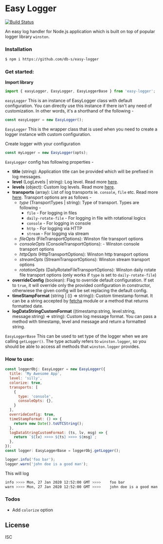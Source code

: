 # Easy Logger

[![Build Status](https://travis-ci.org/db-s/easy-logger.svg?branch=master)](https://travis-ci.org/db-s/easy-logger)

An easy log handler for Node.js application which is built on top of popular logger library `winston`.

### Installation

```sh
$ npm i https://github.com/db-s/easy-logger
```

### Get started:

__Import library__

```javascript
import { easyLogger, EasyLogger, EasyLoggerBase } from 'easy-logger';
```

`easyLogger`
This is an instance of EasyLogger class with default configuration. You can directly use this instance if there isn't any need of customization. In other words, it's a shorthand of the following -

```javascript
const easyLogger = new EasyLogger();
```

`EasyLogger`
This is the wrapper class that is used when you need to create a logger instance with custom configuration.

Create logger with your configuration
```javascript
const myLogger = new EasyLogger(opts);
```
`EasyLogger` config has following properties -
* __title__ (string): Application title can be provided which will be prefixed in log messages.
* __level__ (LogLevels | string): Log level. Read more [here](https://github.com/winstonjs/winston#logging-levels).
* __levels__ (object): Custom log levels. Read more [here](https://github.com/winstonjs/winston#using-custom-logging-levels).
* __transports__ (array): List of log transports ie. `console`, `file` etc. Read more [here](https://github.com/winstonjs/winston#transports). Transport options are as follows -
  * _type_ (TransportTypes | string): Type of transport. Types are following -
    * `file` - For logging in files
    * `daily-rotate-file` - For logging in file with rotational logics
    * `console` - For logging in console
    * `http` - For logging via HTTP
    * `stream` - For logging via stream
  * _fileOpts_ (FileTransportOptions): Winston file transport options
  * _consoleOpts_ (ConsoleTransportOptions): - Winston console transport options
  * _httpOpts_ (HttpTransportOptions): Winston http transport options
  * _streamOpts_ (StreamTransportOptions): Winston stream transport options
  * _rotationOpts_ (DailyRotateFileTransportOptions): Winston daily rotate file transport options (only works if `type` is set to `daily-rotate-file`)
* __overrideConfig__ (boolean): Flag to override default configuration. If set to `true`, it will override only the provided configuration in constructor, otherwiese the given config will be set replacing the default config.
* __timeStampFormat__ (string | (() => string)): Custom timestamp format. It can be a string accepted by [fetcha](https://github.com/taylorhakes/fecha) module or a method that returns formatted date.
* __logDataStringCustomFormat__ ((timestamp:string, level:string, message:string) => string): Custom log message format. You can pass a method with timestamp, level and message and return a formatted string.

`EasyLoggerBase`
This can be used to set type of the logger when we are calling `getLogger()`. The type actually refers to `winston.logger`, so you should be able to access all methods that `winston.logger` provides.


### How to use:

```javascript
const loggerObj: EasyLogger = new EasyLogger({
  title: 'My Awesome App',
  level: 'silly',
  colorize: true,
  transports: [
    {
      type: 'console',
      consoleOpts: {},
    }
  ],
  overrideConfig: true,
  timeStampFormat: () => {
    return new Date().toUTCString();
  },
  logDataStringCustomFormat: (ts, lv, msg) => {
    return `${lv} >>>> ${ts} >>>> ${msg}`;
  },
});
const logger: EasyLoggerBase = loggerObj.getLogger();

logger.info('foo bar');
logger.warn('john doe is a good man');
```

This will log
```sh
info >>>> Mon, 27 Jan 2020 12:52:00 GMT >>>> 	foo bar
warn >>>> Mon, 27 Jan 2020 12:52:00 GMT >>>> 	john doe is a good man
```

### Todos

- Add `colorize` option

License
----

ISC
